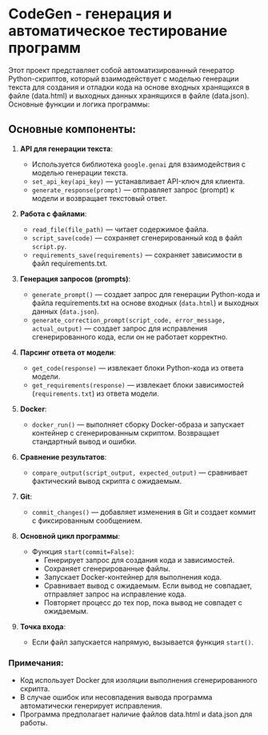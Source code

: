 # CodeGen - генерация и автоматическое тестирование программ

Этот проект представляет собой автоматизированный генератор Python-скриптов, который взаимодействует с моделью генерации текста для создания и отладки кода на основе входных хранящихся в файле (data.html) и выходных данных хранящихся в файле (data.json). Основные функции и логика программы:

## Основные компоненты:
1. **API для генерации текста**:
   - Используется библиотека `google.genai` для взаимодействия с моделью генерации текста.
   - `set_api_key(api_key)` — устанавливает API-ключ для клиента.
   - `generate_response(prompt)` — отправляет запрос (prompt) к модели и возвращает текстовый ответ.

2. **Работа с файлами**:
   - `read_file(file_path)` — читает содержимое файла.
   - `script_save(code)` — сохраняет сгенерированный код в файл `script.py`.
   - `requirements_save(requirements)` — сохраняет зависимости в файл requirements.txt.

3. **Генерация запросов (prompts)**:
   - `generate_prompt()` — создает запрос для генерации Python-кода и файла requirements.txt на основе входных (`data.html`) и выходных данных (`data.json`).
   - `generate_correction_prompt(script_code, error_message, actual_output)` — создает запрос для исправления сгенерированного кода, если он не работает корректно.

4. **Парсинг ответа от модели**:
   - `get_code(response)` — извлекает блоки Python-кода из ответа модели.
   - `get_requirements(response)` — извлекает блоки зависимостей (`requirements.txt`) из ответа модели.

5. **Docker**:
   - `docker_run()` — выполняет сборку Docker-образа и запускает контейнер с сгенерированным скриптом. Возвращает стандартный вывод и ошибки.

6. **Сравнение результатов**:
   - `compare_output(script_output, expected_output)` — сравнивает фактический вывод скрипта с ожидаемым.

7. **Git**:
   - `commit_changes()` — добавляет изменения в Git и создает коммит с фиксированным сообщением.

8. **Основной цикл программы**:
   - Функция `start(commit=False)`:
     - Генерирует запрос для создания кода и зависимостей.
     - Сохраняет сгенерированные файлы.
     - Запускает Docker-контейнер для выполнения кода.
     - Сравнивает вывод с ожидаемым. Если вывод не совпадает, отправляет запрос на исправление кода.
     - Повторяет процесс до тех пор, пока вывод не совпадет с ожидаемым.

9. **Точка входа**:
   - Если файл запускается напрямую, вызывается функция `start()`.

### Примечания:
- Код использует Docker для изоляции выполнения сгенерированного скрипта.
- В случае ошибок или несовпадения вывода программа автоматически генерирует исправления.
- Программа предполагает наличие файлов data.html и data.json для работы.

